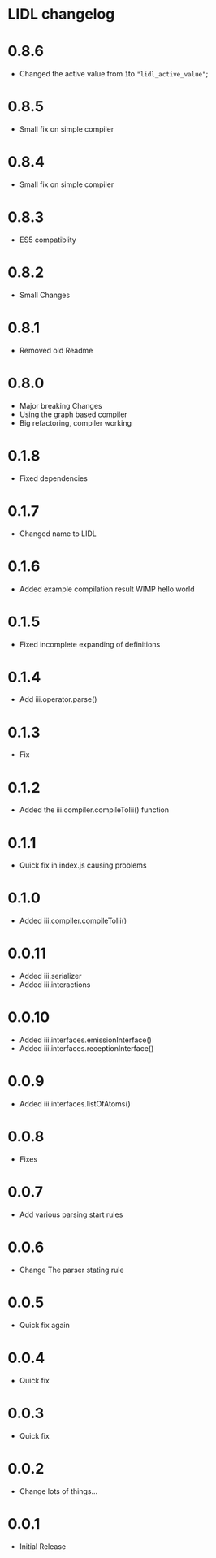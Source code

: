 # LIDL changelog

# 0.8.6

- Changed the active value from `1`to `"lidl_active_value"`;

# 0.8.5

- Small fix on simple compiler

# 0.8.4

- Small fix on simple compiler

# 0.8.3

- ES5 compatiblity

# 0.8.2

- Small Changes

# 0.8.1

- Removed old Readme

# 0.8.0

- Major breaking Changes
- Using the graph based compiler
- Big refactoring, compiler working

# 0.1.8

- Fixed dependencies

# 0.1.7

- Changed name to LIDL

# 0.1.6

- Added example compilation result WIMP hello world

# 0.1.5

- Fixed incomplete expanding of definitions

# 0.1.4

- Add iii.operator.parse()

# 0.1.3

- Fix

# 0.1.2

- Added the iii.compiler.compileToIii() function

# 0.1.1

- Quick fix in index.js causing problems

# 0.1.0

- Added iii.compiler.compileToIii()

# 0.0.11

- Added iii.serializer
- Added iii.interactions

# 0.0.10

- Added iii.interfaces.emissionInterface()
- Added iii.interfaces.receptionInterface()

# 0.0.9

- Added iii.interfaces.listOfAtoms()

# 0.0.8

- Fixes

# 0.0.7

- Add various parsing start rules

# 0.0.6

- Change The parser stating rule

# 0.0.5

- Quick fix again

# 0.0.4

- Quick fix

# 0.0.3

- Quick fix

# 0.0.2

- Change lots of things...

# 0.0.1

- Initial Release

